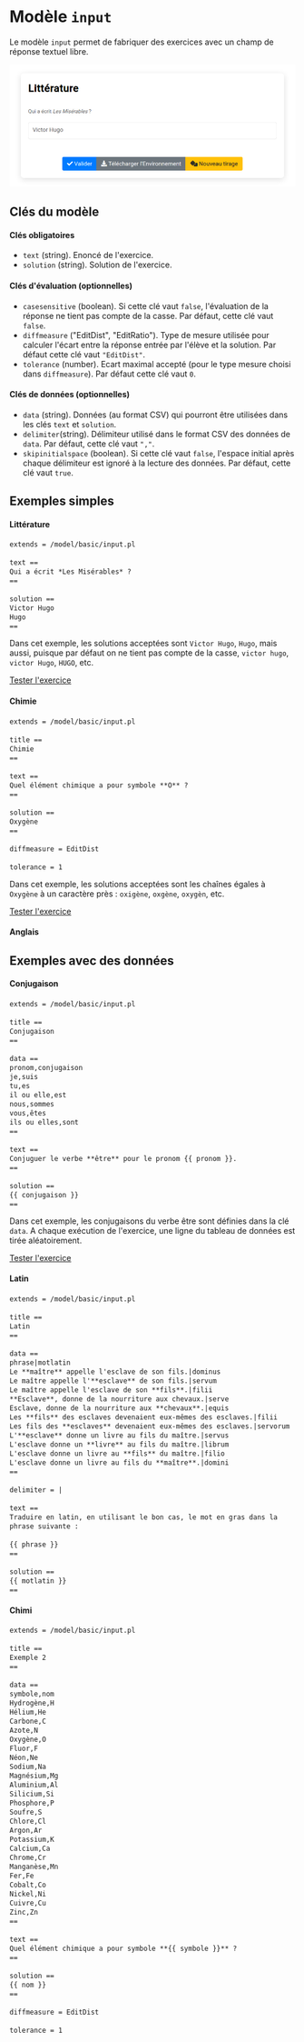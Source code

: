 # Modèle `input`

Le modèle `input` permet de fabriquer des exercices avec un champ de réponse textuel libre.

[![](input1.png)](https://pl.u-pem.fr/filebrowser/demo/33986/)

## Clés du modèle

#### Clés obligatoires
* `text` (string). Enoncé de l'exercice.
* `solution` (string). Solution de l'exercice.

#### Clés d'évaluation (optionnelles)
* `casesensitive` (boolean). Si cette clé vaut `false`, l'évaluation de la réponse ne tient pas compte de la casse. Par défaut, cette clé vaut `false`.
* `diffmeasure` ("EditDist", "EditRatio"). Type de mesure utilisée pour calculer l'écart entre la réponse entrée par l'élève et la solution. Par défaut cette clé vaut `"EditDist"`.
* `tolerance` (number). Ecart maximal accepté (pour le type mesure choisi dans `diffmeasure`). Par défaut cette clé vaut `0`.

#### Clés de données (optionnelles)
* `data` (string). Données (au format CSV) qui pourront être utilisées dans les clés `text` et `solution`.
* `delimiter`(string). Délimiteur utilisé dans le format CSV des données de `data`. Par défaut, cette clé vaut `","`.
* `skipinitialspace` (boolean). Si cette clé vaut `false`, l'espace initial après chaque délimiteur est ignoré à la lecture des données. Par défaut, cette clé vaut `true`.

## Exemples simples

#### Littérature

~~~
extends = /model/basic/input.pl

text ==
Qui a écrit *Les Misérables* ?
==

solution ==
Victor Hugo
Hugo
==
~~~

Dans cet exemple, les solutions acceptées sont `Victor Hugo`, `Hugo`, mais aussi, puisque par défaut on ne tient pas compte de la casse, `victor hugo`, `victor Hugo`, `HUGO`, etc.

[Tester l'exercice](https://pl.u-pem.fr/filebrowser/demo/33986/)

#### Chimie

~~~
extends = /model/basic/input.pl

title ==
Chimie
==

text ==
Quel élément chimique a pour symbole **O** ?
==

solution ==
Oxygène
==

diffmeasure = EditDist

tolerance = 1
~~~

Dans cet exemple, les solutions acceptées sont les chaînes égales à `Oxygène` à un caractère près : `oxigène`, `oxgène`, `oxygèn`, etc.

[Tester l'exercice](https://pl.u-pem.fr/filebrowser/demo/34253/)

#### Anglais

## Exemples avec des données

#### Conjugaison

~~~
extends = /model/basic/input.pl

title ==
Conjugaison
==

data ==
pronom,conjugaison
je,suis
tu,es
il ou elle,est
nous,sommes
vous,êtes
ils ou elles,sont
==

text ==
Conjuguer le verbe **être** pour le pronom {{ pronom }}.
==

solution ==
{{ conjugaison }}
==
~~~

Dans cet exemple, les conjugaisons du verbe être sont définies dans la clé `data`. A chaque exécution de l'exercice, une ligne du tableau de données est tirée aléatoirement.

[Tester l'exercice](https://pl.u-pem.fr/filebrowser/demo/34257/)

#### Latin

~~~
extends = /model/basic/input.pl

title ==
Latin
==

data ==
phrase|motlatin
Le **maître** appelle l'esclave de son fils.|dominus
Le maître appelle l'**esclave** de son fils.|servum
Le maître appelle l'esclave de son **fils**.|filii
**Esclave**, donne de la nourriture aux chevaux.|serve
Esclave, donne de la nourriture aux **chevaux**.|equis
Les **fils** des esclaves devenaient eux-mêmes des esclaves.|filii
Les fils des **esclaves** devenaient eux-mêmes des esclaves.|servorum
L'**esclave** donne un livre au fils du maître.|servus
L'esclave donne un **livre** au fils du maître.|librum
L'esclave donne un livre au **fils** du maître.|filio
L'esclave donne un livre au fils du **maître**.|domini
==

delimiter = |

text ==
Traduire en latin, en utilisant le bon cas, le mot en gras dans la phrase suivante :

{{ phrase }}
==

solution ==
{{ motlatin }}
==
~~~

#### Chimi

~~~
extends = /model/basic/input.pl

title ==
Exemple 2
==

data ==
symbole,nom
Hydrogène,H
Hélium,He
Carbone,C
Azote,N
Oxygène,O
Fluor,F
Néon,Ne
Sodium,Na
Magnésium,Mg
Aluminium,Al
Silicium,Si
Phosphore,P
Soufre,S
Chlore,Cl
Argon,Ar
Potassium,K
Calcium,Ca
Chrome,Cr
Manganèse,Mn
Fer,Fe
Cobalt,Co
Nickel,Ni
Cuivre,Cu
Zinc,Zn
==

text ==
Quel élément chimique a pour symbole **{{ symbole }}** ?
==

solution ==
{{ nom }}
==

diffmeasure = EditDist

tolerance = 1
~~~
